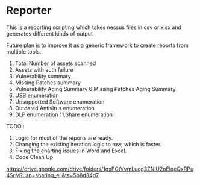 # Reporter
This is a reporting scripting which takes nessus files in csv or xlsx and generates different kinds of output

Future plan is to improve it as a generic framework to create reports from multiple tools.

1. Total Number of assets scanned
2. Assets with auth failure
3. Vulnerability summary
4. Missing Patches summary
5. Vulnerability Aging Summary
6  Missing Patches Aging Summary
7. USB enumeration
8. Unsupported Software enumeration
9. Outdated Antivirus enumeration
10. DLP enumeration
11.Share enumeration


TODO : 

1. Logic for most of the reports are ready.
2. Changing the existing iteration logic to row, which is faster.
3. Fixing the charting issues in Word and Excel.
4. Code Clean Up

https://drive.google.com/drive/folders/1gxPCtVvmLucg3ZNlU2oElqeQxRPu4SrM?usp=sharing_eil&ts=5b8d34d7
